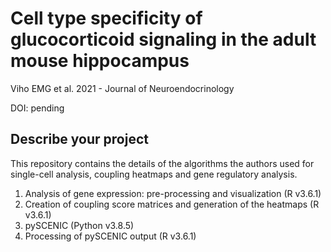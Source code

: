 # Cell type specificity of glucocorticoid signaling in the adult mouse hippocampus

Viho EMG et al. 2021 - Journal of Neuroendocrinology

DOI: pending

## Describe your project

This repository contains the details of the algorithms the authors used for single-cell analysis, coupling heatmaps and gene regulatory analysis.

1. Analysis of gene expression: pre-processing and visualization (R v3.6.1)
2. Creation of coupling score matrices and generation of the heatmaps (R v3.6.1)
3. pySCENIC (Python v3.8.5)
4. Processing of pySCENIC output (R v3.6.1)
